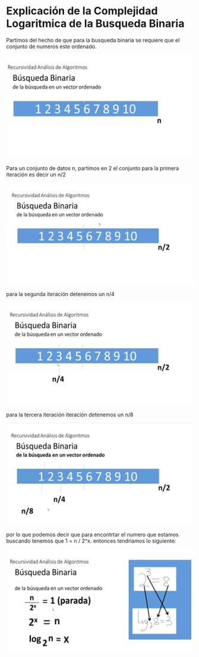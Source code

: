 # Explicación de la Complejidad Logaritmica de la Busqueda Binaria

Partimos del hecho de que para la busqueda binaria se requiere que el conjunto de numeros este ordenado.

![image](https://raw.githubusercontent.com/JavierCahuata/BusquedaBinariaLogaritmica/master/src/20190913-175938.jpg)

Para un conjunto de datos n, partimos en 2 el conjunto para la primera iteración es decir un n/2

![image](https://raw.githubusercontent.com/JavierCahuata/BusquedaBinariaLogaritmica/master/src/20190913-180026.jpg)

para la segunda iteración detenemos un n/4

![image](https://raw.githubusercontent.com/JavierCahuata/BusquedaBinariaLogaritmica/master/src/20190913-180042.jpg)

para la tercera iteración iteración detenemos un n/8

![image](https://raw.githubusercontent.com/JavierCahuata/BusquedaBinariaLogaritmica/master/src/20190913-180053.jpg)

por lo que podemos decir que para encontrtar el numero que estamos buscando tenemos que 1 = n / 2^x. entonces tendriamos lo siguiente: 

![image](https://raw.githubusercontent.com/JavierCahuata/BusquedaBinariaLogaritmica/master/src/20190913-180205.jpg)
